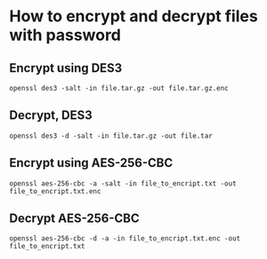 # How to encrypt and decrypt files with password

## Encrypt using DES3
```
openssl des3 -salt -in file.tar.gz -out file.tar.gz.enc
```

## Decrypt, DES3
```
openssl des3 -d -salt -in file.tar.gz -out file.tar
```


## Encrypt using AES-256-CBC

```
openssl aes-256-cbc -a -salt -in file_to_encript.txt -out file_to_encript.txt.enc
```

## Decrypt AES-256-CBC

```
openssl aes-256-cbc -d -a -in file_to_encript.txt.enc -out file_to_encript.txt
```
